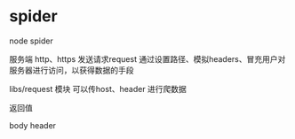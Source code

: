 # spider
node spider

服务端 http、https 发送请求request 通过设置路径、模拟headers、冒充用户对服务器进行访问，以获得数据的手段

libs/request 模块 可以传host、header 进行爬数据

返回值 

body header